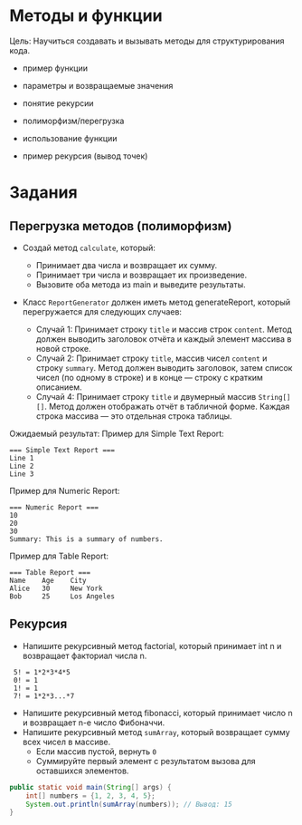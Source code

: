# Методы и функции

Цель: Научиться создавать и вызывать методы для структурирования кода.

* пример функции 
* параметры и возвращаемые значения
* понятие рекурсии
* полиморфизм/перегрузка
* использование функции

* пример рекурсия (вывод точек) 

# Задания

## Перегрузка методов (полиморфизм)
* Создай метод `calculate`, который:
    * Принимает два числа и возвращает их сумму.
    * Принимает три числа и возвращает их произведение.
    * Вызовите оба метода из main и выведите результаты.

* Класс `ReportGenerator` должен иметь метод generateReport, который перегружается для следующих случаев:
  * Случай 1: Принимает строку `title` и массив строк `content`. Метод должен выводить заголовок отчёта и каждый элемент массива в новой строке.
  * Случай 2: Принимает строку `title`, массив чисел `content` и строку `summary`. Метод должен выводить заголовок, затем список чисел (по одному в строке) и в конце — строку с кратким описанием.
  * Случай 4: Принимает строку `title` и двумерный массив `String[][]`. Метод должен отображать отчёт в табличной форме. Каждая строка массива — это отдельная строка таблицы.

Ожидаемый результат:
Пример для Simple Text Report:
```
=== Simple Text Report ===
Line 1
Line 2
Line 3
```
Пример для Numeric Report:
```
=== Numeric Report ===
10
20
30
Summary: This is a summary of numbers.
```

Пример для Table Report:
```
=== Table Report ===
Name    Age    City
Alice   30     New York
Bob     25     Los Angeles
```


## Рекурсия
* Напишите рекурсивный метод factorial, который принимает int n и возвращает факториал числа n.
```text
 5! = 1*2*3*4*5
 0! = 1
 1! = 1
 7! = 1*2*3...*7
```

* Напишите рекурсивный метод fibonacci, который принимает число n и возвращает n-е число Фибоначчи.
* Напишите рекурсивный метод `sumArray`, который возвращает сумму всех чисел в массиве.
  * Если массив пустой, вернуть `0`
  * Суммируйте первый элемент с результатом вызова для оставшихся элементов.

```java
public static void main(String[] args) {
    int[] numbers = {1, 2, 3, 4, 5};
    System.out.println(sumArray(numbers)); // Вывод: 15
}
```